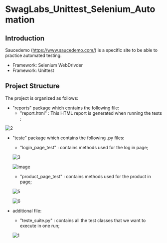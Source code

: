 # SwagLabs_Unittest_Selenium_Automation

## Introduction
Saucedemo (https://www.saucedemo.com/) is a specific site to be able to practice automated testing.
- Framework: Selenium WebDrivder
- Framework: Unittest

## Project Structure
The project is organized as follows:

- "reports" package which contains the following file:
  - "report.html" : This HTML report is generated when running the tests ;
    
 ![2](https://github.com/IoanaFlore/SwagLabs_Unittest_Selenium_Automation/assets/111995212/b5b09917-3cee-42bd-8060-7b6017dcbca7)

 - "teste" package which contains the following .py files:
   - "login_page_test" : contains methods used for the log in page;
     
    ![3](https://github.com/IoanaFlore/SwagLabs_Unittest_Selenium_Automation/assets/111995212/aa07de47-86fb-4a37-96c3-929046e1d52a)

    ![image](https://github.com/IoanaFlore/SwagLabs_Unittest_Selenium_Automation/assets/111995212/2670f2fb-2b56-424f-bf66-7a93eff97686)

   - "product_page_test" : contains methods used for the product in page;

    ![5](https://github.com/IoanaFlore/SwagLabs_Unittest_Selenium_Automation/assets/111995212/f3f39e06-5ae1-46c4-af55-52dee9d7a94a)

    ![6](https://github.com/IoanaFlore/SwagLabs_Unittest_Selenium_Automation/assets/111995212/da2309ed-c508-40e5-9189-7ba21b765c38)


- additional file:
    - "teste_suite.py" : contains all the test classes that we want to execute in one run;
      
  ![1](https://github.com/IoanaFlore/SwagLabs_Unittest_Selenium_Automation/assets/111995212/59959441-5d5f-492d-abe2-41477aa60c75)


     
